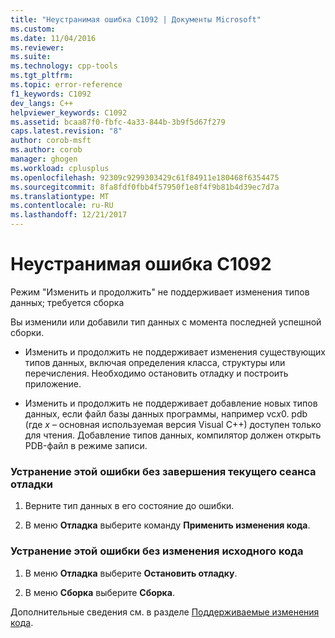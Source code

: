 ```yaml
---
title: "Неустранимая ошибка C1092 | Документы Microsoft"
ms.custom: 
ms.date: 11/04/2016
ms.reviewer: 
ms.suite: 
ms.technology: cpp-tools
ms.tgt_pltfrm: 
ms.topic: error-reference
f1_keywords: C1092
dev_langs: C++
helpviewer_keywords: C1092
ms.assetid: bcaa87f0-fbfc-4a33-844b-3b9f5d67f279
caps.latest.revision: "8"
author: corob-msft
ms.author: corob
manager: ghogen
ms.workload: cplusplus
ms.openlocfilehash: 92309c9299303429c61f84911e180468f6354475
ms.sourcegitcommit: 8fa8fdf0fbb4f57950f1e8f4f9b81b4d39ec7d7a
ms.translationtype: MT
ms.contentlocale: ru-RU
ms.lasthandoff: 12/21/2017
---
```

# <a name="fatal-error-c1092"></a>Неустранимая ошибка C1092
Режим "Изменить и продолжить" не поддерживает изменения типов данных; требуется сборка  
  
 Вы изменили или добавили тип данных с момента последней успешной сборки.  
  
-   Изменить и продолжить не поддерживает изменения существующих типов данных, включая определения класса, структуры или перечисления. Необходимо остановить отладку и построить приложение.  
  
-   Изменить и продолжить не поддерживает добавление новых типов данных, если файл базы данных программы, например vc*x*0. pdb (где *x* – основная используемая версия Visual C++) доступен только для чтения. Добавление типов данных, компилятор должен открыть PDB-файл в режиме записи.  
  
### <a name="to-remove-this-error-without-ending-the-current-debug-session"></a>Устранение этой ошибки без завершения текущего сеанса отладки  
  
1.  Верните тип данных в его состояние до ошибки.  
  
2.  В меню **Отладка** выберите команду **Применить изменения кода**.  
  
### <a name="to-remove-this-error-without-changing-your-source-code"></a>Устранение этой ошибки без изменения исходного кода  
  
1.  В меню **Отладка** выберите **Остановить отладку**.  
  
2.  В меню **Сборка** выберите **Сборка**.  
  
 Дополнительные сведения см. в разделе [Поддерживаемые изменения кода](/visualstudio/debugger/supported-code-changes-cpp).